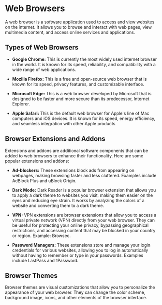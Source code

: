 # Web Browsers

A web browser is a software application used to access and view websites on the internet. It allows you to browse and interact with web pages, view multimedia content, and access online services and applications.

## Types of Web Browsers

- **Google Chrome:** This is currently the most widely used internet browser in the world. It is known for its speed, reliability, and compatibility with a wide range of web applications.

- **Mozilla Firefox:** This is a free and open-source web browser that is known for its speed, privacy features, and customizable interface.

- **Microsoft Edge:** This is a web browser developed by Microsoft that is designed to be faster and more secure than its predecessor, Internet Explorer.

- **Apple Safari:** This is the default web browser for Apple's line of Mac computers and iOS devices. It is known for its speed, energy efficiency, and seamless integration with other Apple products.

## Browser Extensions and Addons

Extensions and addons are additional software components that can be added to web browsers to enhance their functionality. Here are some popular extensions and addons:

- **Ad-blockers:** These extensions block ads from appearing on webpages, making browsing faster and less cluttered. Examples include AdBlock Plus and uBlock Origin.

- **Dark Mode:** Dark Reader is a popular browser extension that allows you to apply a dark theme to websites you visit, making them easier on the eyes and reducing eye strain. It works by analyzing the colors of a website and converting them to a dark theme.

- **VPN:** VPN extensions are browser extensions that allow you to access a virtual private network (VPN) directly from your web browser. They can be useful for protecting your online privacy, bypassing geographical restrictions, and accessing content that may be blocked in your country or region. Example: Browsec.

- **Password Managers:** These extensions store and manage your login credentials for various websites, allowing you to log in automatically without having to remember or type in your passwords. Examples include LastPass and 1Password.

## Browser Themes

Browser themes are visual customizations that allow you to personalize the appearance of your web browser. They can change the color scheme, background image, icons, and other elements of the browser interface.

